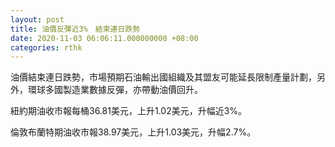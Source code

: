 ```yaml
---
layout: post
title: 油價反彈近3%　結束連日跌勢
date: 2020-11-03 06:06:11.000000000 +08:00
categories: rthk
---
```


油價結束連日跌勢，市場預期石油輸出國組織及其盟友可能延長限制產量計劃，另外，環球多國製造業數據反彈，亦帶動油價回升。

紐約期油收市報每桶36.81美元，上升1.02美元，升幅近3%。

倫敦布蘭特期油收市報38.97美元，上升1.03美元，升幅2.7%。
